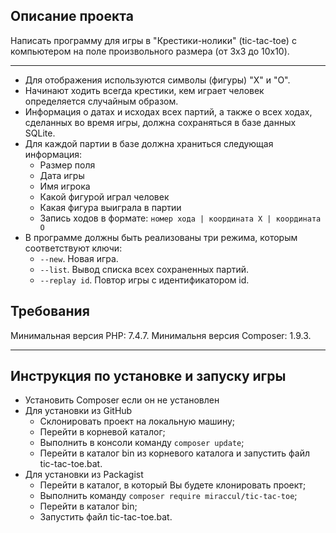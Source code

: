 ## Описание проекта

Написать программу для игры в "Крестики-нолики" (tic-tac-toe) с компьютером на поле произвольного размера (от 3x3 до 10x10).

* * *

* Для отображения используются символы (фигуры) "X" и "O".
* Начинают ходить всегда крестики, кем играет человек определяется случайным образом. 
* Информация о датах и исходах всех партий, а также о всех ходах, сделанных во время игры, должна сохраняться в базе данных SQLite.
* Для каждой партии в базе должна храниться следующая информация:
    * Размер поля
    * Дата игры
    * Имя игрока
    * Какой фигурой играл человек
    * Какая фигура выиграла в партии
    * Запись ходов в формате: 
      `номер хода | координата X | координата O`
* В программе должны быть реализованы три режима, которым соответствуют ключи:
    * `--new`. Новая игра.
    * `--list`. Вывод списка всех сохраненных партий.
    * `--replay id`. Повтор игры с идентификатором id.

## Требования

Минимальная версия PHP: 7.4.7.
Минимальня верcия Composer: 1.9.3.

* * *
## Инструкция по установке и запуску игры

* Установить Composer если он не установлен
* Для установки из GitHub
    * Склонировать проект на локальную машину;
    * Перейти в корневой каталог;
    * Выполнить в консоли команду `composer update`;
    * Перейти в каталог bin из корневого каталога и запустить файл tic-tac-toe.bat.
* Для установки из Packagist
    * Перейти в каталог, в который Вы будете клонировать проект;
    * Выполнить команду `composer require miraccul/tic-tac-toe`;
    * Перейти в каталог bin;
    * Запустить файл tic-tac-toe.bat.

